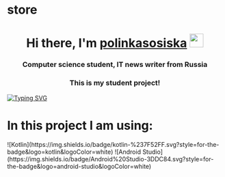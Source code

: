 # store


<h1 align="center">Hi there, I'm <a href="https://store.ru/" target="_blank">polinkasosiska</a> 
<img src="https://github.com/blackcater/blackcater/raw/main/images/Hi.gif" height="32"/></h1>
<h3 align="center">Computer science student, IT news writer from Russia</h3>
<h3 align="center">This is my student project!</h3>

[![Typing SVG](https://readme-typing-svg.herokuapp.com?color=%2336BCF7&lines=My+project+is+still+under+development)](https://git.io/typing-svg)

<h1>In this project I am using:</h1>
![Kotlin](https://img.shields.io/badge/kotlin-%237F52FF.svg?style=for-the-badge&logo=kotlin&logoColor=white)
![Android Studio](https://img.shields.io/badge/Android%20Studio-3DDC84.svg?style=for-the-badge&logo=android-studio&logoColor=white)
